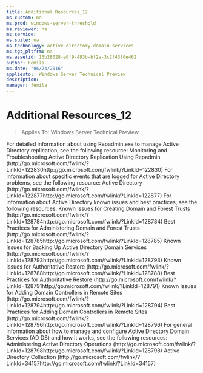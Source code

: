 ```yaml
---
title: Additional Resources_12
ms.custom: na
ms.prod: windows-server-threshold
ms.reviewer: na
ms.service: 
ms.suite: na
ms.technology: active-directory-domain-services
ms.tgt_pltfrm: na
ms.assetid: 16b28028-e0f9-483b-bf2a-3c2f43f0e462
author: Femila
ms.date: "06/24/2016"
appliesto:  Windows Server Technical Preview
description:
manager: femila
---
```

# Additional Resources_12

>Applies To: Windows Server Technical Preview

<?xml version="1.0" encoding="utf-8"?>
<developerConceptualDocument xmlns="http://ddue.schemas.microsoft.com/authoring/2003/5" xmlns:xlink="http://www.w3.org/1999/xlink" xmlns:xsi="http://www.w3.org/2001/XMLSchema-instance" xsi:schemaLocation="http://ddue.schemas.microsoft.com/authoring/2003/5 http://clixdevr3.blob.core.windows.net/ddueschema/developer.xsd">
  <introduction>
    <para>For detailed information about using Repadmin.exe to manage Active Directory replication, see the following resource:</para>
    <list class="bullet">
      <listItem>
        <para>Monitoring and Troubleshooting Active Directory Replication Using Repadmin (<externalLink><linkText>http://go.microsoft.com/fwlink/?LinkId=122830</linkText><linkUri>http://go.microsoft.com/fwlink/?LinkId=122830</linkUri></externalLink>)</para>
      </listItem>
    </list>
    <para>For information about specific events that are logged for Active Directory problems, see the following resource:</para>
    <list class="bullet">
      <listItem>
        <para>Active Directory (<externalLink><linkText>http://go.microsoft.com/fwlink/?LinkId=122877</linkText><linkUri>http://go.microsoft.com/fwlink/?LinkId=122877</linkUri></externalLink>)</para>
      </listItem>
    </list>
    <para>For information about Active Directory known issues and best practices, see the following resources:</para>
    <list class="bullet">
      <listItem>
        <para>Known Issues for Creating Domain and Forest Trusts (<externalLink><linkText>http://go.microsoft.com/fwlink/?LinkId=128784</linkText><linkUri>http://go.microsoft.com/fwlink/?LinkId=128784</linkUri></externalLink>)</para>
      </listItem>
      <listItem>
        <para>Best Practices for Administering Domain and Forest Trusts (<externalLink><linkText>http://go.microsoft.com/fwlink/?LinkId=128785</linkText><linkUri>http://go.microsoft.com/fwlink/?LinkId=128785</linkUri></externalLink>)</para>
      </listItem>
      <listItem>
        <para>Known Issues for Backing Up Active Directory Domain Services (<externalLink><linkText>http://go.microsoft.com/fwlink/?LinkId=128793</linkText><linkUri>http://go.microsoft.com/fwlink/?LinkId=128793</linkUri></externalLink>)</para>
      </listItem>
      <listItem>
        <para>Known Issues for Authoritative Restore (<externalLink><linkText>http://go.microsoft.com/fwlink/?LinkId=128788</linkText><linkUri>http://go.microsoft.com/fwlink/?LinkId=128788</linkUri></externalLink>)</para>
      </listItem>
      <listItem>
        <para>Best Practices for Authoritative Restore (<externalLink><linkText>http://go.microsoft.com/fwlink/?LinkId=128791</linkText><linkUri>http://go.microsoft.com/fwlink/?LinkId=128791</linkUri></externalLink>)</para>
      </listItem>
      <listItem>
        <para>Known Issues for Adding Domain Controllers in Remote Sites (<externalLink><linkText>http://go.microsoft.com/fwlink/?LinkId=128794</linkText><linkUri>http://go.microsoft.com/fwlink/?LinkId=128794</linkUri></externalLink>)</para>
      </listItem>
      <listItem>
        <para>Best Practices for Adding Domain Controllers in Remote Sites (<externalLink><linkText>http://go.microsoft.com/fwlink/?LinkId=128796</linkText><linkUri>http://go.microsoft.com/fwlink/?LinkId=128796</linkUri></externalLink>)</para>
      </listItem>
    </list>
    <para>For general information about how to manage and configure Active Directory Domain Services (AD DS) and how it works, see the following resources:</para>
    <list class="bullet">
      <listItem>
        <para>Administering Active Directory Operations (<externalLink><linkText>http://go.microsoft.com/fwlink/?LinkId=128798</linkText><linkUri>http://go.microsoft.com/fwlink/?LinkId=128798</linkUri></externalLink>)</para>
      </listItem>
      <listItem>
        <para>Active Directory Collection (<externalLink><linkText>http://go.microsoft.com/fwlink/?LinkId=34157</linkText><linkUri>http://go.microsoft.com/fwlink/?LinkId=34157</linkUri></externalLink>)</para>
      </listItem>
    </list>
  </introduction>
  <relatedTopics />
</developerConceptualDocument>


